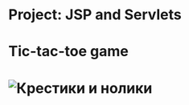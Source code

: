 # Project: JSP and Servlets
# Tic-tac-toe game
# ![Крестики и нолики](https://github.com/Igornik84/project-servlet/assets/109140552/99b0f374-ec07-4cc0-8194-c1508f929a7f)

 
